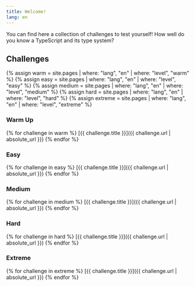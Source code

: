 ```yaml
---
title: Welcome!
lang: en
---
```


You can find here a collection of challenges to test yourself!
How well do you know a TypeScript and its type system?

## Challenges

{% assign warm = site.pages | where: "lang", "en" | where: "level", "warm" %}
{% assign easy = site.pages | where: "lang", "en" | where: "level", "easy" %}
{% assign medium = site.pages | where: "lang", "en" | where: "level", "medium" %}
{% assign hard = site.pages | where: "lang", "en" | where: "level", "hard" %}
{% assign extreme = site.pages | where: "lang", "en" | where: "level", "extreme" %}

### Warm Up

{% for challenge in warm %}
  [{{ challenge.title }}]({{ challenge.url | absolute_url }})
{% endfor %}

### Easy

{% for challenge in easy %}
  [{{ challenge.title }}]({{ challenge.url | absolute_url }})
{% endfor %}

### Medium

{% for challenge in medium %}
  [{{ challenge.title }}]({{ challenge.url | absolute_url }})
{% endfor %}

### Hard

{% for challenge in hard %}
  [{{ challenge.title }}]({{ challenge.url | absolute_url }})
{% endfor %}

### Extreme

{% for challenge in extreme %}
  [{{ challenge.title }}]({{ challenge.url | absolute_url }})
{% endfor %}
